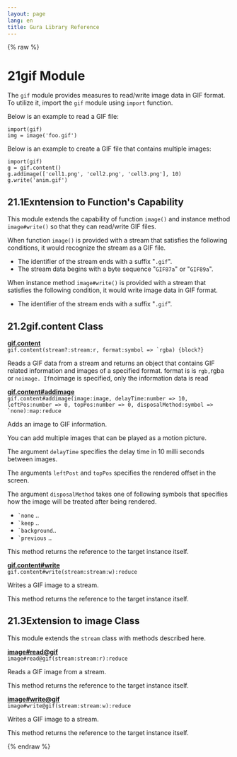 ```yaml
---
layout: page
lang: en
title: Gura Library Reference
---
```


{% raw %}
<h1><span class="caption-index-1">21</span><a name="anchor-21"></a>gif Module</h1>
<p>
The <code>gif</code> module provides measures to read/write image data in GIF format. To utilize it, import the <code>gif</code> module using <code>import</code> function.
</p>
<p>
Below is an example to read a GIF file:
</p>
<pre><code>import(gif)
img = image('foo.gif')
</code></pre>
<p>
Below is an example to create a GIF file that contains multiple images:
</p>
<pre><code>import(gif)
g = gif.content()
g.addimage(['cell1.png', 'cell2.png', 'cell3.png'], 10) g.write('anim.gif')
</code></pre>
<h2><span class="caption-index-2">21.1</span><a name="anchor-21-1"></a>Exntension to Function's Capability</h2>
<p>
This module extends the capability of function <code>image()</code> and instance method <code>image#write()</code> so that they can read/write GIF files.
</p>
<p>
When function <code>image()</code> is provided with a stream that satisfies the following conditions, it would recognize the stream as a GIF file.
</p>
<ul>
<li>The identifier of the stream ends with a suffix "<code>.gif</code>".</li>
<li>The stream data begins with a byte sequence "<code>GIF87a</code>" or "<code>GIF89a</code>".</li>
</ul>
<p>
When instance method <code>image#write()</code> is provided with a stream that satisfies the following condition, it would write image data in GIF format.
</p>
<ul>
<li>The identifier of the stream ends with a suffix "<code>.gif</code>".</li>
</ul>
<h2><span class="caption-index-2">21.2</span><a name="anchor-21-2"></a>gif.content Class</h2>
<p>
<div><strong style="text-decoration:underline">gif.content</strong></div>
<div style="margin-bottom:1em"><code>gif.content(stream?:stream:r, format:symbol =&gt; `rgba) {block?}</code></div>
Reads a GIF data from a stream and returns an object that contains GIF related information and images of a specified format. format is is <code>rgb,</code>rgba or <code>noimage. If</code>noimage is specified, only the information data is read
</p>
<p>
<div><strong style="text-decoration:underline">gif.content#addimage</strong></div>
<div style="margin-bottom:1em"><code>gif.content#addimage(image:image, delayTime:number =&gt; 10, leftPos:number =&gt; 0, topPos:number =&gt; 0, disposalMethod:symbol =&gt; `none):map:reduce</code></div>
Adds an image to GIF information.
</p>
<p>
You can add multiple images that can be played as a motion picture.
</p>
<p>
The argument <code>delayTime</code> specifies the delay time in 10 milli seconds between images.
</p>
<p>
The arguments <code>leftPost</code> and <code>topPos</code> specifies the rendered offset in the screen.
</p>
<p>
The argument <code>disposalMethod</code> takes one of following symbols that specifies how the image will be treated after being rendered.
</p>
<ul>
<li><code>`none</code> .. </li>
<li><code>`keep</code> .. </li>
<li><code>`background</code>.. </li>
<li><code>`previous</code> .. </li>
</ul>
<p>
This method returns the reference to the target instance itself.
</p>
<p>
<div><strong style="text-decoration:underline">gif.content#write</strong></div>
<div style="margin-bottom:1em"><code>gif.content#write(stream:stream:w):reduce</code></div>
Writes a GIF image to a stream.
</p>
<p>
This method returns the reference to the target instance itself.
</p>
<h2><span class="caption-index-2">21.3</span><a name="anchor-21-3"></a>Extension to image Class</h2>
<p>
This module extends the <code>stream</code> class with methods described here.
</p>
<p>
<div><strong style="text-decoration:underline">image#read@gif</strong></div>
<div style="margin-bottom:1em"><code>image#read@gif(stream:stream:r):reduce</code></div>
Reads a GIF image from a stream.
</p>
<p>
This method returns the reference to the target instance itself.
</p>
<p>
<div><strong style="text-decoration:underline">image#write@gif</strong></div>
<div style="margin-bottom:1em"><code>image#write@gif(stream:stream:w):reduce</code></div>
Writes a GIF image to a stream.
</p>
<p>
This method returns the reference to the target instance itself.
</p>
<p />

{% endraw %}
